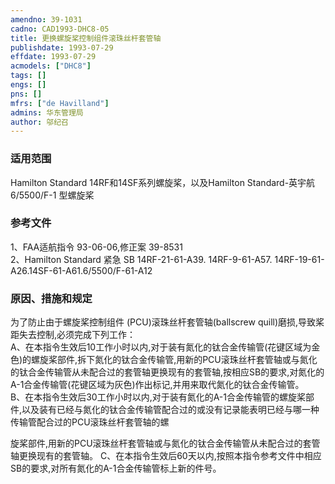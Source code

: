 ```yaml
---
amendno: 39-1031  
cadno: CAD1993-DHC8-05  
title: 更换螺旋桨控制组件滚珠丝杆套管轴  
publishdate: 1993-07-29  
effdate: 1993-07-29  
acmodels: ["DHC8"]  
tags: []  
engs: []  
pns: []  
mfrs: ["de Havilland"]  
admins: 华东管理局  
author: 邬纪召  
---
```

  
### 适用范围  
Hamilton Standard 14RF和14SF系列螺旋桨，以及Hamilton Standard-英宇航6/5500/F-1 型螺旋桨  
  
<!--more-->  
### 参考文件  
  1、FAA适航指令 93-06-06,修正案 39-8531  
2、Hamilton Standard 紧急 SB 14RF-21-61-A39. 14RF-9-61-A57. 14RF-19-61-A26.14SF-61-A61.6/5500/F-61-A12  
  
### 原因、措施和规定  

  为了防止由于螺旋桨控制组件 (PCU)滚珠丝杆套管轴(ballscrew quill)磨损,导致桨距失去控制,必须完成下列工作：  
A、在本指令生效后10工作小时以内,对于装有氮化的钛合金传输管(花键区域为金色)的螺旋桨部件,拆下氮化的钛合金传输管,用新的PCU滚珠丝杆套管轴或与氮化的钛合金传输管从未配合过的套管轴更换现有的套管轴,按相应SB的要求,对氮化的A-1合金传输管(花键区域为灰色)作出标记,并用来取代氮化的钛合金传输管。  
  B、在本指令生效后30工作小时以内,对于装有氮化的A-1合金传输管的螺旋桨部件,以及装有已经与氮化的钛合金传输管配合过的或没有记录能表明已经与哪一种传输管配合过的PCU滚珠丝杆套管轴的螺  
  
旋桨部件,用新的PCU滚珠丝杆套管轴或与氮化的钛合金传输管从未配合过的套管轴更换现有的套管轴。     C、在本指令生效后60天以内,按照本指令参考文件中相应SB的要求,对所有氮化的A-1合金传输管标上新的件号。  
